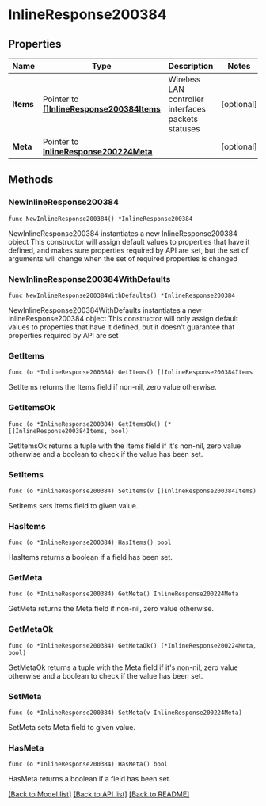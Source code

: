 # InlineResponse200384

## Properties

Name | Type | Description | Notes
------------ | ------------- | ------------- | -------------
**Items** | Pointer to [**[]InlineResponse200384Items**](InlineResponse200384Items.md) | Wireless LAN controller interfaces packets statuses | [optional] 
**Meta** | Pointer to [**InlineResponse200224Meta**](InlineResponse200224Meta.md) |  | [optional] 

## Methods

### NewInlineResponse200384

`func NewInlineResponse200384() *InlineResponse200384`

NewInlineResponse200384 instantiates a new InlineResponse200384 object
This constructor will assign default values to properties that have it defined,
and makes sure properties required by API are set, but the set of arguments
will change when the set of required properties is changed

### NewInlineResponse200384WithDefaults

`func NewInlineResponse200384WithDefaults() *InlineResponse200384`

NewInlineResponse200384WithDefaults instantiates a new InlineResponse200384 object
This constructor will only assign default values to properties that have it defined,
but it doesn't guarantee that properties required by API are set

### GetItems

`func (o *InlineResponse200384) GetItems() []InlineResponse200384Items`

GetItems returns the Items field if non-nil, zero value otherwise.

### GetItemsOk

`func (o *InlineResponse200384) GetItemsOk() (*[]InlineResponse200384Items, bool)`

GetItemsOk returns a tuple with the Items field if it's non-nil, zero value otherwise
and a boolean to check if the value has been set.

### SetItems

`func (o *InlineResponse200384) SetItems(v []InlineResponse200384Items)`

SetItems sets Items field to given value.

### HasItems

`func (o *InlineResponse200384) HasItems() bool`

HasItems returns a boolean if a field has been set.

### GetMeta

`func (o *InlineResponse200384) GetMeta() InlineResponse200224Meta`

GetMeta returns the Meta field if non-nil, zero value otherwise.

### GetMetaOk

`func (o *InlineResponse200384) GetMetaOk() (*InlineResponse200224Meta, bool)`

GetMetaOk returns a tuple with the Meta field if it's non-nil, zero value otherwise
and a boolean to check if the value has been set.

### SetMeta

`func (o *InlineResponse200384) SetMeta(v InlineResponse200224Meta)`

SetMeta sets Meta field to given value.

### HasMeta

`func (o *InlineResponse200384) HasMeta() bool`

HasMeta returns a boolean if a field has been set.


[[Back to Model list]](../README.md#documentation-for-models) [[Back to API list]](../README.md#documentation-for-api-endpoints) [[Back to README]](../README.md)



